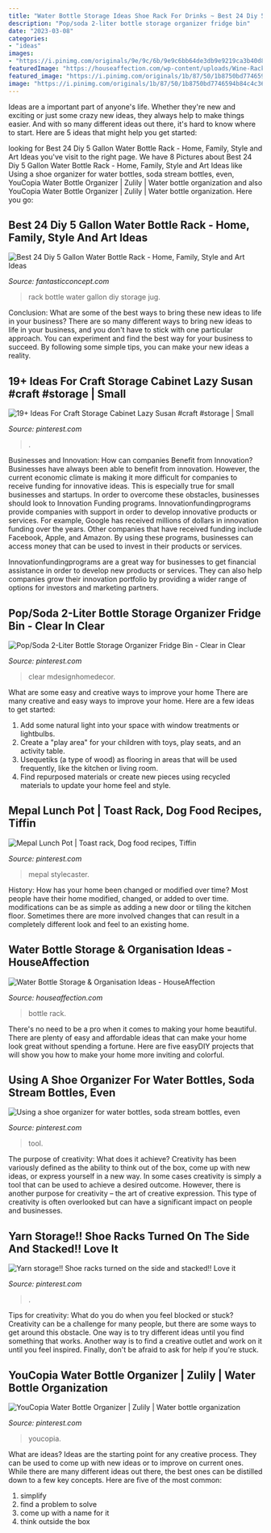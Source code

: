 ```yaml
---
title: "Water Bottle Storage Ideas Shoe Rack For Drinks ~ Best 24 Diy 5 Gallon Water Bottle Rack"
description: "Pop/soda 2-liter bottle storage organizer fridge bin"
date: "2023-03-08"
categories:
- "ideas"
images:
- "https://i.pinimg.com/originals/9e/9c/6b/9e9c6bb64de3db9e9219ca3b40d84974.jpg"
featuredImage: "https://houseaffection.com/wp-content/uploads/Wine-Rack.jpg"
featured_image: "https://i.pinimg.com/originals/1b/87/50/1b8750bd7746594b84c4c368d3499d4c.jpg"
image: "https://i.pinimg.com/originals/1b/87/50/1b8750bd7746594b84c4c368d3499d4c.jpg"
---
```



Ideas are a important part of anyone's life. Whether they're new and exciting or just some crazy new ideas, they always help to make things easier. And with so many different ideas out there, it's hard to know where to start. Here are 5 ideas that might help you get started: 

	

		
looking for Best 24 Diy 5 Gallon Water Bottle Rack - Home, Family, Style and Art Ideas you've visit to the right page. We have 8 Pictures about Best 24 Diy 5 Gallon Water Bottle Rack - Home, Family, Style and Art Ideas like Using a shoe organizer for water bottles, soda stream bottles, even, YouCopia Water Bottle Organizer | Zulily | Water bottle organization and also YouCopia Water Bottle Organizer | Zulily | Water bottle organization. Here you go:
		
    
## Best 24 Diy 5 Gallon Water Bottle Rack - Home, Family, Style And Art Ideas

<img loading=lazy src="https://fantasticconcept.com/wp-content/uploads/2020/02/diy-5-gallon-water-bottle-rack-beautiful-5-gallon-water-jug-storage-water-gallon-holder-water-jug-of-diy-5-gallon-water-bottle-rack.jpg" onerror="this.onerror=null;this.src='https://tse3.mm.bing.net/th?id=OIP.xvy4AFbD8C4iOYEk5OSl3AHaD4&amp;pid=15.1';" alt="Best 24 Diy 5 Gallon Water Bottle Rack - Home, Family, Style and Art Ideas">

_Source: fantasticconcept.com_

>rack bottle water gallon diy storage jug. 

	

Conclusion: What are some of the best ways to bring these new ideas to life in your business?
There are so many different ways to bring new ideas to life in your business, and you don't have to stick with one particular approach. You can experiment and find the best way for your business to succeed. By following some simple tips, you can make your new ideas a reality.

    
## 19+ Ideas For Craft Storage Cabinet Lazy Susan #craft #storage | Small

<img loading=lazy src="https://i.pinimg.com/originals/80/0c/f1/800cf17fc63415a10d12df13a722de5f.jpg" onerror="this.onerror=null;this.src='https://tse2.mm.bing.net/th?id=OIP.QM2ocwoo4G88oux6rpsdYwAAAA&amp;pid=15.1';" alt="19+ Ideas For Craft Storage Cabinet Lazy Susan #craft #storage | Small">

_Source: pinterest.com_

>. 

	

Businesses and Innovation: How can companies Benefit from Innovation?
Businesses have always been able to benefit from innovation. However, the current economic climate is making it more difficult for companies to receive funding for innovative ideas. This is especially true for small businesses and startups. In order to overcome these obstacles, businesses should look to Innovation Funding programs.
Innovationfundingprograms provide companies with support in order to develop innovative products or services. For example, Google has received millions of dollars in innovation funding over the years. Other companies that have received funding include Facebook, Apple, and Amazon. By using these programs, businesses can access money that can be used to invest in their products or services.

Innovationfundingprograms are a great way for businesses to get financial assistance in order to develop new products or services. They can also help companies grow their innovation portfolio by providing a wider range of options for investors and marketing partners.

    
## Pop/Soda 2-Liter Bottle Storage Organizer Fridge Bin - Clear In Clear

<img loading=lazy src="https://i.pinimg.com/originals/1b/87/50/1b8750bd7746594b84c4c368d3499d4c.jpg" onerror="this.onerror=null;this.src='https://tse1.mm.bing.net/th?id=OIP.Q509oyYTLvqposS3lW2vSAHaHa&amp;pid=15.1';" alt="Pop/Soda 2-Liter Bottle Storage Organizer Fridge Bin - Clear in Clear">

_Source: pinterest.com_

>clear mdesignhomedecor. 

	

What are some easy and creative ways to improve your home
There are many creative and easy ways to improve your home. Here are a few ideas to get started: 
1. Add some natural light into your space with window treatments or lightbulbs. 
2. Create a "play area" for your children with toys, play seats, and an activity table. 
3. Usequetiks (a type of wood) as flooring in areas that will be used frequently, like the kitchen or living room. 
4. Find repurposed materials or create new pieces using recycled materials to update your home feel and style.

    
## Mepal Lunch Pot | Toast Rack, Dog Food Recipes, Tiffin

<img loading=lazy src="https://i.pinimg.com/originals/9e/9c/6b/9e9c6bb64de3db9e9219ca3b40d84974.jpg" onerror="this.onerror=null;this.src='https://tse4.mm.bing.net/th?id=OIP.qxTqAF9AjqCHDPltni6hPwHaLH&amp;pid=15.1';" alt="Mepal Lunch Pot | Toast rack, Dog food recipes, Tiffin">

_Source: pinterest.com_

>mepal stylecaster. 

	

History: How has your home been changed or modified over time?
Most people have their home modified, changed, or added to over time. modifications can be as simple as adding a new door or tiling the kitchen floor. Sometimes there are more involved changes that can result in a completely different look and feel to an existing home.

    
## Water Bottle Storage &amp; Organisation Ideas - HouseAffection

<img loading=lazy src="https://houseaffection.com/wp-content/uploads/Wine-Rack.jpg" onerror="this.onerror=null;this.src='https://tse4.mm.bing.net/th?id=OIP.Yz2z8gmFLHweyC0Lx1QzTgHaJ4&amp;pid=15.1';" alt="Water Bottle Storage &amp; Organisation Ideas - HouseAffection">

_Source: houseaffection.com_

>bottle rack. 

	

There's no need to be a pro when it comes to making your home beautiful. There are plenty of easy and affordable ideas that can make your home look great without spending a fortune. Here are five easyDIY projects that will show you how to make your home more inviting and colorful.

    
## Using A Shoe Organizer For Water Bottles, Soda Stream Bottles, Even

<img loading=lazy src="https://i.pinimg.com/originals/27/4a/1d/274a1d93b9e2a47eeefbe7ff4d560cfe.jpg" onerror="this.onerror=null;this.src='https://tse2.mm.bing.net/th?id=OIP.HJn7Htf1Ykbl5qM94RQFHQHaJ4&amp;pid=15.1';" alt="Using a shoe organizer for water bottles, soda stream bottles, even">

_Source: pinterest.com_

>tool. 

	

The purpose of creativity: What does it achieve?
Creativity has been variously defined as the ability to think out of the box, come up with new ideas, or express yourself in a new way. In some cases creativity is simply a tool that can be used to achieve a desired outcome. However, there is another purpose for creativity – the art of creative expression. This type of creativity is often overlooked but can have a significant impact on people and businesses.

    
## Yarn Storage!! Shoe Racks Turned On The Side And Stacked!! Love It

<img loading=lazy src="https://i.pinimg.com/736x/5a/c7/33/5ac733b9788d6e3efeb77f0816ff41f7--shoe-racks-on-the-side.jpg" onerror="this.onerror=null;this.src='https://tse2.mm.bing.net/th?id=OIP.MoFwBdAA7yZBKPo-aF-FdwHaJ3&amp;pid=15.1';" alt="Yarn storage!! Shoe racks turned on the side and stacked!! Love it">

_Source: pinterest.com_

>. 

	

Tips for creativity: What do you do when you feel blocked or stuck?
Creativity can be a challenge for many people, but there are some ways to get around this obstacle. One way is to try different ideas until you find something that works. Another way is to find a creative outlet and work on it until you feel inspired. Finally, don't be afraid to ask for help if you're stuck.

    
## YouCopia Water Bottle Organizer | Zulily | Water Bottle Organization

<img loading=lazy src="https://i.pinimg.com/originals/a3/84/e9/a384e92a5fa3c4c434448b0bd657b450.jpg" onerror="this.onerror=null;this.src='https://tse3.mm.bing.net/th?id=OIP.Voss2CcnjjTkq59WwjLcTAHaI5&amp;pid=15.1';" alt="YouCopia Water Bottle Organizer | Zulily | Water bottle organization">

_Source: pinterest.com_

>youcopia. 

	

What are ideas?
Ideas are the starting point for any creative process. They can be used to come up with new ideas or to improve on current ones. While there are many different ideas out there, the best ones can be distilled down to a few key concepts. Here are five of the most common:
1. simplify
2. find a problem to solve
3. come up with a name for it
4. think outside the box

